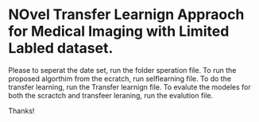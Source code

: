 # NOvel Transfer Learnign Appraoch for Medical Imaging with Limited Labled dataset.
Please to seperat the date set, run the folder speration file.
To run the proposed algorthim from the ecratch, run selflearning file.
To do the transfer learning, run the Transfer learnign file.
To evalute the modeles for both the scractch and transfeer leraning, run the evalution file.


Thanks!


